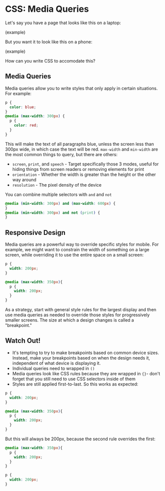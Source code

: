 # CSS: Media Queries

Let's say you have a page that looks like this on a laptop:

(example)

But you want it to look like this on a phone:

(example)

How can you write CSS to accomodate this?

## Media Queries

Media queries allow you to write styles that only apply in certain situations. For example:

```css
p {
  color: blue;
}
@media (max-width: 300px) {
  p {
    color: red;
  }
}
```

This will make the text of all paragraphs blue, unless the screen less than 300px wide, in which case the text will be red. `max-width` and `min-width` are the most common things to query, but there are others:

* `screen`, `print`, and `speech` - Target specifically those 3 modes, useful for hiding things from screen readers or removing elements for print
* `orientation` - Whether the width is greater than the height or the other way around
* `resolution` - The pixel density of the device

You can combine multiple selectors with `and` and `not`

```css
@media (min-width: 300px) and (max-width: 600px) {
}
@media (min-width: 300px) and not (print) {
}
```

## Responsive Design

Media queries are a powerful way to override specific styles for mobile. For example, we might want to constrain the width of something on a large screen, while overriding it to use the entire space on a small screen:

```css
p {
  width: 200px;
}

@media (max-width: 350px){
  p {
    width: 200px;
  }
}
```

As a strategy, start with general style rules for the largest display and then use media queries as needed to override those styles for progressively smaller screens. The size at which a design changes is called a "breakpoint."

## Watch Out!

* It's tempting to try to make breakpoints based on common device sizes. Instead, make your breakpoints based on when the design needs it, independent of what device is displaying it.
* Individual queries need to wrapped in `()`
* Media queries look like CSS rules because they are wrapped in `{}`- don't forget that you still need to use CSS selectors inside of them
* Styles are still applied first-to-last. So this works as expected:

```css
p {
  width: 200px;
}

@media (max-width: 350px){
  p {
    width: 200px;
  }
}
```

But this will always be 200px, because the second rule overrides the first:


```css
@media (max-width: 350px){
  p {
    width: 200px;
  }
}

p {
  width: 200px;
}
```
